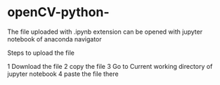 # openCV-python-
The file uploaded with .ipynb extension can be opened with jupyter notebook of anaconda navigator

Steps to upload the file

   1 Download the file
   2 copy the file
   3 Go to Current working directory of jupyter notebook
   4 paste the file there
